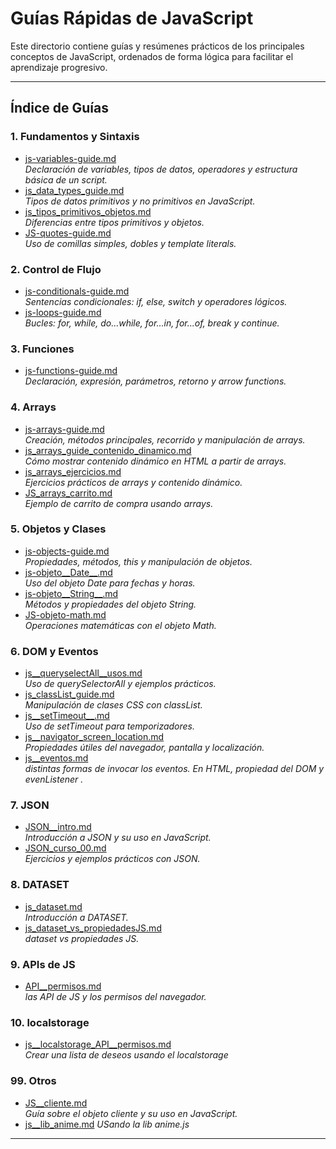 # Guías Rápidas de JavaScript

Este directorio contiene guías y resúmenes prácticos de los principales conceptos de JavaScript, ordenados de forma lógica para facilitar el aprendizaje progresivo.

---

## Índice de Guías

### 1. Fundamentos y Sintaxis

- [js-variables-guide.md](js-variables-guide.md)  
  *Declaración de variables, tipos de datos, operadores y estructura básica de un script.*
- [js_data_types_guide.md](js_data_types_guide.md)  
  *Tipos de datos primitivos y no primitivos en JavaScript.*
- [js_tipos_primitivos_objetos.md](js_tipos_primitivos_objetos.md)  
  *Diferencias entre tipos primitivos y objetos.*
- [JS-quotes-guide.md](JS-quotes-guide.md)  
  *Uso de comillas simples, dobles y template literals.*

### 2. Control de Flujo

- [js-conditionals-guide.md](js-conditionals-guide.md)  
  *Sentencias condicionales: if, else, switch y operadores lógicos.*
- [js-loops-guide.md](js-loops-guide.md)  
  *Bucles: for, while, do...while, for...in, for...of, break y continue.*

### 3. Funciones

- [js-functions-guide.md](js-functions-guide.md)  
  *Declaración, expresión, parámetros, retorno y arrow functions.*

### 4. Arrays

- [js-arrays-guide.md](js-arrays-guide.md)  
  *Creación, métodos principales, recorrido y manipulación de arrays.*
- [js_arrays_guide_contenido_dinamico.md](js_arrays_guide_contenido_dinamico.md)  
  *Cómo mostrar contenido dinámico en HTML a partir de arrays.*
- [js_arrays_ejercicios.md](js_arrays_ejercicios.md)  
  *Ejercicios prácticos de arrays y contenido dinámico.*
- [JS_arrays_carrito.md](JS_arrays_carrito.md)  
  *Ejemplo de carrito de compra usando arrays.*

### 5. Objetos y Clases

- [js-objects-guide.md](js-objects-guide.md)  
  *Propiedades, métodos, this y manipulación de objetos.*
- [js-objeto__Date__.md](js-objeto__Date__.md)  
  *Uso del objeto Date para fechas y horas.*
- [js-objeto__String__.md](js-objeto__String__.md)  
  *Métodos y propiedades del objeto String.*
- [JS-objeto-math.md](JS-objeto-math.md)  
  *Operaciones matemáticas con el objeto Math.*

### 6. DOM y Eventos

- [js__queryselectAll__usos.md](js__queryselectAll__usos.md)  
  *Uso de querySelectorAll y ejemplos prácticos.*
- [js_classList_guide.md](js_classList_guide.md)  
  *Manipulación de clases CSS con classList.*
- [js__setTimeout__.md](js__setTimeout__.md)  
  *Uso de setTimeout para temporizadores.*
- [js__navigator_screen_location.md](js__navigator_screen_location.md)  
  *Propiedades útiles del navegador, pantalla y localización.*
- [js__eventos.md](js__eventos.md)  
  *distintas formas de invocar los eventos. En HTML, propiedad del DOM y evenListener .*

### 7. JSON 

- [JSON__intro.md](JSON__intro.md)  
  *Introducción a JSON y su uso en JavaScript.*
- [JSON_curso_00.md](JSON_curso_00.md)  
  *Ejercicios y ejemplos prácticos con JSON.*

### 8. DATASET

- [js_dataset.md](js_dataset.md)  
  *Introducción a DATASET.*
- [js_dataset_vs_propiedadesJS.md](js_dataset_vs_propiedadesJS.md)  
  *dataset vs propiedades JS.*


### 9. APIs de JS

- [API__permisos.md](js__API_permisos.md)  
  *las API de JS y los permisos del navegador.*

### 10. localstorage

- [js__localstorage_API__permisos.md](js__localstorage_listadeseos.md)  
  *Crear una lista de deseos usando el localstorage*


### 99. Otros

- [JS__cliente.md](JS__cliente.md)  
  *Guía sobre el objeto cliente y su uso en JavaScript.*
- [js__lib_anime.md](js__lib_anime.md)
  *USando la lib anime.js*

---

